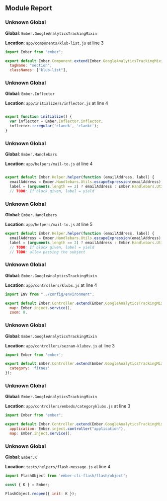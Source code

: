 ## Module Report
### Unknown Global

**Global**: `Ember.GoogleAnalyticsTrackingMixin`

**Location**: `app/components/klub-list.js` at line 3

```js
import Ember from "ember";

export default Ember.Component.extend(Ember.GoogleAnalyticsTrackingMixin, {
  tagName: "section",
  classNames: ["klub-list"],
```

### Unknown Global

**Global**: `Ember.Inflector`

**Location**: `app/initializers/inflector.js` at line 4

```js

export function initialize() {
  var inflector = Ember.Inflector.inflector;
  inflector.irregular('clanek', 'clanki');
}
```

### Unknown Global

**Global**: `Ember.Handlebars`

**Location**: `app/helpers/mail-to.js` at line 4

```js

export default Ember.Helper.helper(function (emailAddress, label) {
  emailAddress = Ember.Handlebars.Utils.escapeExpression(emailAddress);
  label = (arguments.length == 2) ? emailAddress : Ember.Handlebars.Utils.escapeExpression(label);
  // TODO: If block given, label = yield
```

### Unknown Global

**Global**: `Ember.Handlebars`

**Location**: `app/helpers/mail-to.js` at line 5

```js
export default Ember.Helper.helper(function (emailAddress, label) {
  emailAddress = Ember.Handlebars.Utils.escapeExpression(emailAddress);
  label = (arguments.length == 2) ? emailAddress : Ember.Handlebars.Utils.escapeExpression(label);
  // TODO: If block given, label = yield
  // TODO: allow passing the subject
```

### Unknown Global

**Global**: `Ember.GoogleAnalyticsTrackingMixin`

**Location**: `app/controllers/klubs.js` at line 4

```js
import ENV from "../config/environment";

export default Ember.Controller.extend(Ember.GoogleAnalyticsTrackingMixin, {
  map: Ember.inject.service(),
  zoom: 8,
```

### Unknown Global

**Global**: `Ember.GoogleAnalyticsTrackingMixin`

**Location**: `app/controllers/seznam-klubov.js` at line 3

```js
import Ember from 'ember';

export default Ember.Controller.extend(Ember.GoogleAnalyticsTrackingMixin, {
  category: 'fitnes'
});
```

### Unknown Global

**Global**: `Ember.GoogleAnalyticsTrackingMixin`

**Location**: `app/controllers/embeds/categoryklubs.js` at line 3

```js
import Ember from "ember";

export default Ember.Controller.extend(Ember.GoogleAnalyticsTrackingMixin, {
  application: Ember.inject.controller("application"),
  map: Ember.inject.service(),
```

### Unknown Global

**Global**: `Ember.K`

**Location**: `tests/helpers/flash-message.js` at line 4

```js
import FlashObject from 'ember-cli-flash/flash/object';

const { K } = Ember;

FlashObject.reopen({ init: K });
```
